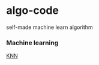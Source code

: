 # algo-code
self-made machine learn algorithm



### Machine learning

[KNN](https://github.com/shlinym/code-algo/blob/master/knn/knn.ipynb)

